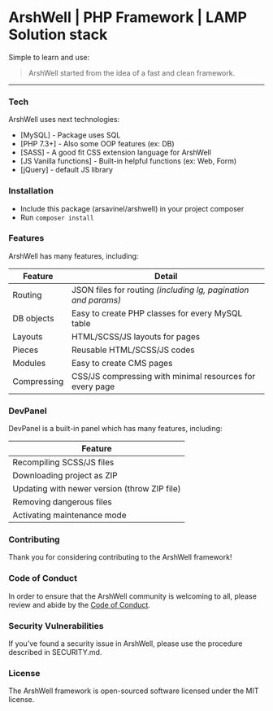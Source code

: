 # ArshWell | PHP Framework | LAMP Solution stack

Simple to learn and use:
>  ArshWell started from the idea of a fast and clean framework.
---

### Tech

ArshWell uses next technologies:

- [MySQL] - Package uses SQL
- [PHP 7.3+] - Also some OOP features (ex: DB)
- [SASS] - A good fit CSS extension language for ArshWell
- [JS Vanilla functions] - Built-in helpful functions (ex: Web, Form)
- [jQuery] - default JS library

### Installation

- Include this package (arsavinel/arshwell) in your project composer
- Run `composer install`

### Features

ArshWell has many features, including:

| Feature | Detail |
| ------ | ------ |
| Routing | JSON files for routing _(including lg, pagination and params)_ |
| DB objects | Easy to create PHP classes for every MySQL table |
| Layouts | HTML/SCSS/JS layouts for pages |
| Pieces | Reusable HTML/SCSS/JS codes |
| Modules | Easy to create CMS pages |
| Compressing | CSS/JS compressing with minimal resources for every page |

### DevPanel

DevPanel is a built-in panel which has many features, including:

| Feature |
| ------ |
| Recompiling SCSS/JS files |
| Downloading project as ZIP |
| Updating with newer version (throw ZIP file) |
| Removing dangerous files |
| Activating maintenance mode |

### Contributing
Thank you for considering contributing to the ArshWell framework!

### Code of Conduct
In order to ensure that the ArshWell community is welcoming to all,
please review and abide by the [Code of Conduct](https://github.com/arsavinel/ArshWell/blob/main/CODE_OF_CONDUCT.md).

### Security Vulnerabilities
If you’ve found a security issue in ArshWell, please use the procedure described in SECURITY.md.

### License
The ArshWell framework is open-sourced software licensed under the MIT license.
